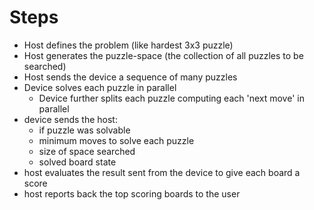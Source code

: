 # Steps
- Host defines the problem (like hardest 3x3 puzzle)
- Host generates the puzzle-space (the collection of all puzzles to be searched)
- Host sends the device a sequence of many puzzles
- Device solves each puzzle in parallel
  - Device further splits each puzzle computing each 'next move' in parallel
- device sends the host:
  - if puzzle was solvable
  - minimum moves to solve each puzzle
  - size of space searched
  - solved board state
- host evaluates the result sent from the device to give each board a score
- host reports back the top scoring boards to the user
